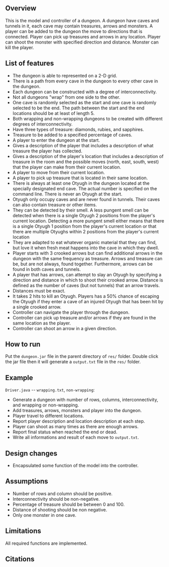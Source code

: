 ## Overview

This is the model and controller of a dungeon. A dungeon have caves and tunnels in it, each cave may contain treasures, arrows and monsters. A player can be added to the dungeon the move to directions that is connected. Player can pick up treasures and arrows in any location. Player can shoot the monster with specified direction and distance. Monster can kill the player.

## List of features

- The dungeon is able to represented on a 2-D grid.
- There is a path from every cave in the dungeon to every other cave in the dungeon.
- Each dungeon can be constructed with a degree of interconnectivity. 
- Not all dungeons "wrap" from one side to the other.
- One cave is randomly selected as the start and one cave is randomly selected to be the end. The path between the start and the end locations should be at least of length 5.
- Both wrapping and non-wrapping dungeons to be created with different degrees of interconnectivity.
- Have three types of treasure: diamonds, rubies, and sapphires.
- Treasure to be added to a specified percentage of caves. 
- A player to enter the dungeon at the start.
- Gives a description of the player that includes a description of what treasure the player has collected.
- Gives a description of the player's location that includes a description of treasure in the room and the possible moves (north, east, south, west) that the player can make from their current location.
- A player to move from their current location.
- A player to pick up treasure that is located in their same location.
- There is always at least one Otyugh in the dungeon located at the specially designated end cave. The actual number is specified on the command line. There is never an Otyugh at the start.
- Otyugh only occupy caves and are never found in tunnels. Their caves can also contain treasure or other items.
- They can be detected by their smell. A less pungent smell can be detected when there is a single Otyugh 2 positions from the player's current location. Detecting a more pungent smell either means that there is a single Otyugh 1 position from the player's current location or that there are multiple Otyughs within 2 positions from the player's current location
- They are adapted to eat whatever organic material that they can find, but love it when fresh meat happens into the cave in which they dwell.
- Player starts with 3 crooked arrows but can find additional arrows in the dungeon with the same frequency as treasure. Arrows and treasure can be, but are not always, found together. Furthermore, arrows can be found in both caves and tunnels.
- A player that has arrows, can attempt to slay an Otyugh by specifying a direction and distance in which to shoot their crooked arrow. Distance is defined as the number of caves (but not tunnels) that an arrow travels.
- Distances must be exact. 
- It takes 2 hits to kill an Otyugh. Players has a 50% chance of escaping the Otyugh if they enter a cave of an injured Otyugh that has been hit by a single crooked arrow.
- Controller can navigate the player through the dungeon.
- Controller can pick up treasure and/or arrows if they are found in the same location as the player.
- Controller can shoot an arrow in a given direction.



## How to run

Put the `dungeon.jar` file in the parent directory of `res/` folder. Double click the jar file then it will generate a `output.txt` file in the `res/` folder.

## Example

`Driver.java` -- `wrapping.txt`, `non-wrapping`:
- Generate a dungeon with number of rows, columns, interconnectivity, and wrapping or non-wrapping.
- Add treasures, arrows, monsters and player into the dungeon.
- Player travel to different locations.
- Report player description and location description at each step.
- Player can shoot as many times as there are enough arrows.
- Report final status when reached the end or dead.
- Write all informations and result of each move to `output.txt`.

## Design changes

- Encapsulated some function of the model into the controller.

## Assumptions

- Number of rows and column should be positive.
- Interconnectivity should be non-negative.
- Percentage of treasure should be between 0 and 100.
- Distance of shooting should be non negative.
- Only one monster in one cave.

## Limitations

All required functions are implemented.

## Citations


